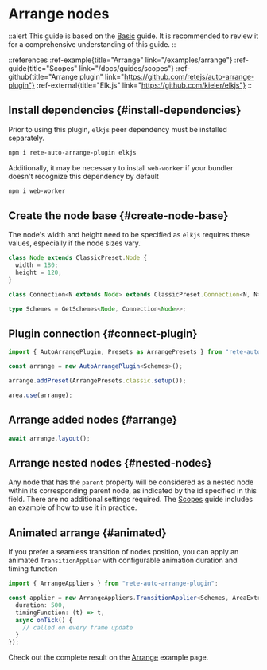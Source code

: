 # Arrange nodes

::alert
This guide is based on the [Basic](/docs/guides/basic) guide. It is recommended to review it for a comprehensive understanding of this guide.
::

::references
:ref-example{title="Arrange" link="/examples/arrange"}
:ref-guide{title="Scopes" link="/docs/guides/scopes"}
:ref-github{title="Arrange plugin" link="https://github.com/retejs/auto-arrange-plugin"}
:ref-external{title="Elk.js" link="https://github.com/kieler/elkjs"}
::

## Install dependencies {#install-dependencies}

Prior to using this plugin, `elkjs` peer dependency must be installed separately.

```bash
npm i rete-auto-arrange-plugin elkjs
```

Additionally, it may be necessary to install `web-worker` if your bundler doesn't recognize this dependency by default

```bash
npm i web-worker
```

## Create the node base {#create-node-base}

The node's width and height need to be specified as `elkjs` requires these values, especially if the node sizes vary.

```ts
class Node extends ClassicPreset.Node {
  width = 180;
  height = 120;
}

class Connection<N extends Node> extends ClassicPreset.Connection<N, N> {}

type Schemes = GetSchemes<Node, Connection<Node>>;
```

## Plugin connection {#connect-plugin}

```ts
import { AutoArrangePlugin, Presets as ArrangePresets } from "rete-auto-arrange-plugin";

const arrange = new AutoArrangePlugin<Schemes>();

arrange.addPreset(ArrangePresets.classic.setup());

area.use(arrange);
```

## Arrange added nodes {#arrange}

```ts
await arrange.layout();
```

## Arrange nested nodes {#nested-nodes}

Any node that has the `parent` property will be considered as a nested node within its corresponding parent node, as indicated by the id specified in this field. There are no additional settings required. The [Scopes](/docs/guides/scopes) guide includes an example of how to use it in practice.

## Animated arrange {#animated}

If you prefer a seamless transition of nodes position, you can apply an animated `TransitionApplier` with configurable animation duration and timing function

```ts
import { ArrangeAppliers } from "rete-auto-arrange-plugin";

const applier = new ArrangeAppliers.TransitionApplier<Schemes, AreaExtra>({
  duration: 500,
  timingFunction: (t) => t,
  async onTick() {
    // called on every frame update
  }
});
```

Check out the complete result on the [Arrange](/examples/arrange) example page.
